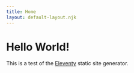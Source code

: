 ```yaml
---
title: Home
layout: default-layout.njk
---
```


# Hello World!

This is a test of the [Eleventy](https://www.11ty.dev/) static site generator.


